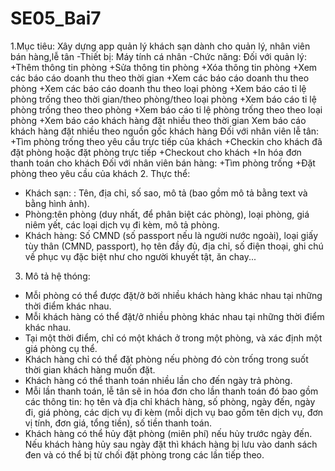 # SE05_Bai7
1.Mục tiêu: Xây dựng app quản lý khách sạn dành cho quản lý, nhân viên bán hàng,lễ tân
  -Thiết bị: Máy tính cá nhân
  -Chức năng:
    Đối với quản lý:
    +Thêm thông tin phòng
    +Sửa thông tin phòng
    +Xóa thông tin phòng
    +Xem các báo cáo doanh thu theo thời gian
    +Xem các báo cáo doanh thu theo phòng
    +Xem các báo cáo doanh thu theo loại phòng
    +Xem báo cáo tỉ lệ phòng trống theo thời gian/theo phòng/theo loại phòng
    +Xem báo cáo tỉ lệ phòng trống theo theo phòng
    +Xem báo cáo tỉ lệ phòng trống theo theo loại phòng
    +Xem báo cáo khách hàng đặt nhiều theo thời gian
    Xem báo cáo khách hàng đặt nhiều theo nguồn gốc khách hàng
    Đối với nhân viên lễ tân:
    +Tìm phòng trống theo yêu cầu trực tiếp của khách
    +Checkin cho khách đã đặt phòng hoặc đặt phòng trực tiếp
    +Checkout cho khách
    +In hóa đơn thanh toán cho khách
    Đối với nhân viên bán hàng:
    +Tìm phòng trống 
    +Đặt phòng theo yêu cầu của khách
2. Thực thể:
  - Khách sạn: : Tên, địa chỉ, số sao, mô tả (bao gồm mô tả bằng text và bằng hình ảnh).
  - Phòng:tên phòng (duy nhất, để phân biệt các phòng), loại phòng, giá niêm yết, các loại dịch vụ đi kèm, mô tả phòng.
  - Khách hàng: Số CMND (số passport nếu là người nước ngoài), loại giấy tùy thân (CMND, passport), họ tên đầy đủ, địa chỉ, số điện thoại, ghi chú về phục vụ đặc biệt như cho người khuyết tật, ăn chay...
3. Mô tả hệ thóng:
  -	Mỗi phòng có thể được đặt/ở bởi nhiều khách hàng khác nhau tại những thời điểm khác nhau.
  -	Mỗi khách hàng có thể đặt/ở nhiều phòng khác nhau tại những thời điểm khác nhau.
  -	Tại một thời điểm, chỉ có một khách ở trong một phòng, và xác định một giá phòng cụ thể.
  -	Khách hàng chỉ có thể đặt phòng nếu phòng đó còn trống trong suốt thời gian khách hàng muốn đặt.
  -	Khách hàng có thể thanh toán nhiều lần cho đến ngày trả phòng.
  -	Mỗi lần thanh toán, lễ tân sẽ in hóa đơn cho lần thanh toán đó bao gồm các thông tin: họ tên và địa chỉ khách hàng, số phòng, ngày đến, ngày đi, giá phòng, các dịch vụ đi kèm (mỗi dịch vụ bao gồm tên dịch vụ, đơn vị tính, đơn giá, tổng tiền), số tiền thanh toán.
  -	Khách hàng có thể hủy đặt phòng (miên phí) nếu hủy trước ngày đến. Nếu khách hàng hủy sau ngày đặt thì khách hàng bị lưu vào danh sách đen và có thể bị từ chối đặt phòng trong các lần tiếp theo.
 


